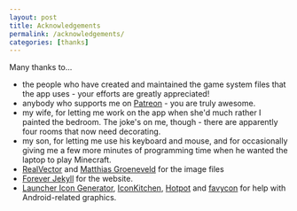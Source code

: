 ```yaml
---
layout: post
title: Acknowledgements
permalink: /acknowledgements/
categories: [thanks]
---
```


Many thanks to...

 - the people who have created and maintained the game system files that the app uses - your efforts are greatly appreciated!
 - anybody who supports me on [Patreon](https://patreon.com/goodgamebuddy) - you are truly awesome.
 - my wife, for letting me work on the app when she'd much rather I painted the bedroom. The joke's on me, though - there are apparently four rooms that now need decorating.
 - my son, for letting me use his keyboard and mouse, and for occasionally giving me a few more minutes of programming time when he wanted the laptop to play Minecraft.
 - [RealVector](https://www.shutterstock.com/image-vector/vector-dice-icon-154484273) and [Matthias Groeneveld](https://www.pexels.com/photo/red-dice-stacked-on-table-on-terrace-4200740) for the image files
 - [Forever Jekyll](https://github.com/forever-jekyll) for the website.
 - [Launcher Icon Generator](https://romannurik.github.io/AndroidAssetStudio/icons-launcher.html), [IconKitchen](https://icon.kitchen/), [Hotpot](https://hotpot.ai/blog/how-to-make-feature-graphics) and [favycon](https://favycon.vercel.app/) for help with Android-related graphics.
